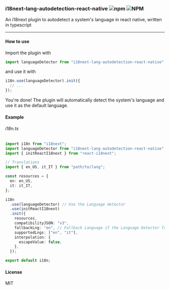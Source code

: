 ### i18next-lang-autodetection-react-native ![npm](https://img.shields.io/npm/v/i18next-lang-autodetection-react-native?style=flat-square) ![NPM](https://img.shields.io/npm/l/i18next-lang-autodetection-react-native?style=flat-square)

An i18next plugin to autodetect a system's language in react native, written in typescript

---

#### How to use

Import the plugin with

```ts
import languageDetector from "i18next-lang-autodetection-react-native";
```

and use it with

```ts
i18n.use(languageDetector).init({
  // ...
});
```

You're done! The plugin will automatically detect the system's language and use it as the default language.

#### Example

###### i18n.ts

```ts
import i18n from "i18next";
import languageDetector from "i18next-lang-autodetection-react-native"; // Import the Language Detector
import { initReactI18next } from "react-i18next";

// Translations
import { en_US, it_IT } from "path/to/lang";

const resources = {
  en: en_US,
  it: it_IT,
};

i18n
  .use(languageDetector) // Use the Language detector
  .use(initReactI18next)
  .init({
    resources,
    compatibilityJSON: "v3",
    fallbackLng: "en", // Fallback Language if the Language Detector fails
    supportedLngs: ["en", "it"],
    interpolation: {
      escapeValue: false,
    },
  });

export default i18n;
```

#### License

MIT
